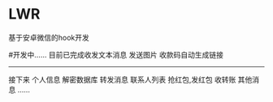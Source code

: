 # LWR
基于安卓微信的hook开发

#开发中……
目前已完成收发文本消息
发送图片
收款码自动生成链接

----
接下来
个人信息
解密数据库
转发消息
联系人列表
抢红包,发红包
收转账
其他消息
……

